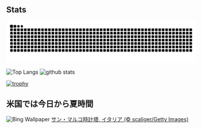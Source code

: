 ## Stats
<picture>
  <source media="(prefers-color-scheme: dark)" srcset="https://raw.githubusercontent.com/ba230t/ba230t/output/github-contribution-grid-snake-dark.svg">
  <source media="(prefers-color-scheme: light)" srcset="https://raw.githubusercontent.com/ba230t/ba230t/output/github-contribution-grid-snake.svg">
  <img alt="github contribution grid snake animation" src="https://raw.githubusercontent.com/ba230t/ba230t/output/github-contribution-grid-snake.svg">
</picture>

<p align="left">
  <img alt="Top Langs" height="150px" src="https://github-readme-stats.vercel.app/api/top-langs/?username=ba230t&layout=compact&theme=transparent" />
  <img alt="github stats" height="150px" src="https://github-readme-stats.vercel.app/api?username=ba230t&theme=transparent" />
</p>

[![trophy](https://github-profile-trophy.vercel.app/?username=ba230t&theme=transparent&column=7)](https://github.com/ryo-ma/github-profile-trophy)


<!-- Bing Wallpaper Start -->
## 米国では今日から夏時間
![Bing Wallpaper](https://www.bing.com/th?id=OHR.ItalyClock_JA-JP3693788365_1920x1080.jpg&rf=LaDigue_1920x1080.jpg&pid=hp)
[サン・マルコ時計塔, イタリア (© scaliger/Getty Images)](https://www.bing.com/search?q=%E3%82%B5%E3%83%B3%E3%83%BB%E3%83%9E%E3%83%AB%E3%82%B3%E6%99%82%E8%A8%88%E5%A1%94&form=hpcapt&filters=HpDate%3a%2220250308_1500%22)
<!-- Bing Wallpaper End -->
